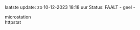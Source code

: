 laatste update: 
zo 10-12-2023 18:18   uur 
Status: FAALT - geel - 
<div class="service Y">microstation</div><div class="service G">httpstat</div>
